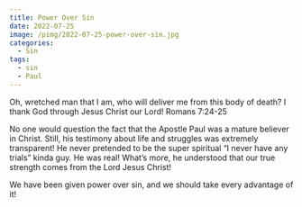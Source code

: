 ```yaml
---
title: Power Over Sin
date: 2022-07-25
image: /pimg/2022-07-25-power-over-sin.jpg
categories:
  - Sin
tags:
  - sin
  - Paul
---
```


Oh, wretched man that I am, who will deliver me from this body of death? I thank God through Jesus Christ our Lord! Romans 7:24-25

No one would question the fact that the Apostle Paul was a mature believer in Christ. Still, his testimony about life and struggles was extremely transparent! He never pretended to be the super spiritual “I never have any trials” kinda guy. He was real! What’s more, he understood that our true strength comes from the Lord Jesus Christ!

We have been given power over sin, and we should take every advantage of it!



